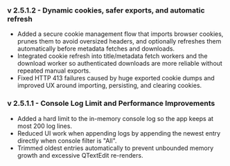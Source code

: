 ### v 2.5.1.2 - Dynamic cookies, safer exports, and automatic refresh
* Added a secure cookie management flow that imports browser cookies, prunes them to avoid oversized headers, and optionally refreshes them automatically before metadata fetches and downloads.
* Integrated cookie refresh into title/metadata fetch workers and the download worker so authenticated downloads are more reliable without repeated manual exports.
* Fixed HTTP 413 failures caused by huge exported cookie dumps and improved UX around importing, persisting, and clearing cookies.

### v 2.5.1.1 - Console Log Limit and Performance Improvements
* Added a hard limit to the in-memory console log so the app keeps at most 200 log lines.
* Reduced UI work when appending logs by appending the newest entry directly when console filter is "All".
* Trimmed oldest entries automatically to prevent unbounded memory growth and excessive QTextEdit re-renders.
